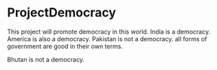 # ProjectDemocracy
This project will promote democracy in this world.
India is a democracy.
America is also a democracy.
Pakistan is not a democracy.
all forms of government are good in their own terms.

Bhutan is not a democracy.